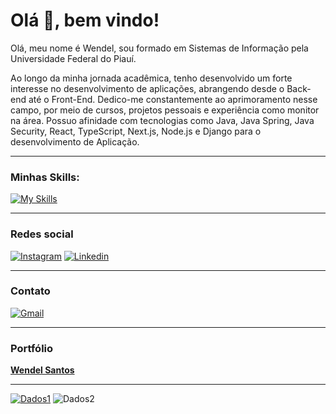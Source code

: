 # Olá 👋, bem vindo!

Olá, meu nome é Wendel, sou formado em Sistemas de Informação pela Universidade Federal do Piauí.

Ao longo da minha jornada acadêmica, tenho desenvolvido um forte interesse no desenvolvimento de aplicações, abrangendo desde o Back-end até o Front-End. Dedico-me constantemente ao aprimoramento nesse campo, por meio de cursos, projetos pessoais e experiência como monitor na área. Possuo afinidade com tecnologias como Java, Java Spring, Java Security, React, TypeScript, Next.js, Node.js e Django para o desenvolvimento de Aplicação.

--- 
### Minhas Skills:
[![My Skills](https://skillicons.dev/icons?i=java,spring,maven,mysql,postgresql,mongodb,html,css,js,typescript,nodejs,react,docker,figma,linux)](https://skillicons.dev)

---
### Redes social

[![Instagram](https://img.shields.io/badge/Instagram-E4405F?style=for-the-badge&logo=instagram&logoColor=white)](https://www.instagram.com/wendelsn1/)
[![Linkedin](https://img.shields.io/badge/LinkedIn-0077B5?style=for-the-badge&logo=linkedin&logoColor=white)](https://www.linkedin.com/in/wendel-nunes1/)

---
### Contato

[![Gmail](https://img.shields.io/badge/Gmail-D14836?style=for-the-badge&logo=gmail&logoColor=white)](https://mail.google.com/mail/u/0/?fs=1&tf=cm&source=mailto&to=wendelnunes9999@gmail.com)

---
### Portfólio

[**Wendel Santos**](https://wendelsantos.vercel.app/)

---
[![Dados1](https://github-readme-stats.vercel.app/api/top-langs/?username=WendelSantosNunes&layout=compact)](https://github.com/anuraghazra/github-readme-stats)
![Dados2](https://github-readme-stats.vercel.app/api?username=WendelSantosNunes&show_icons=true)

